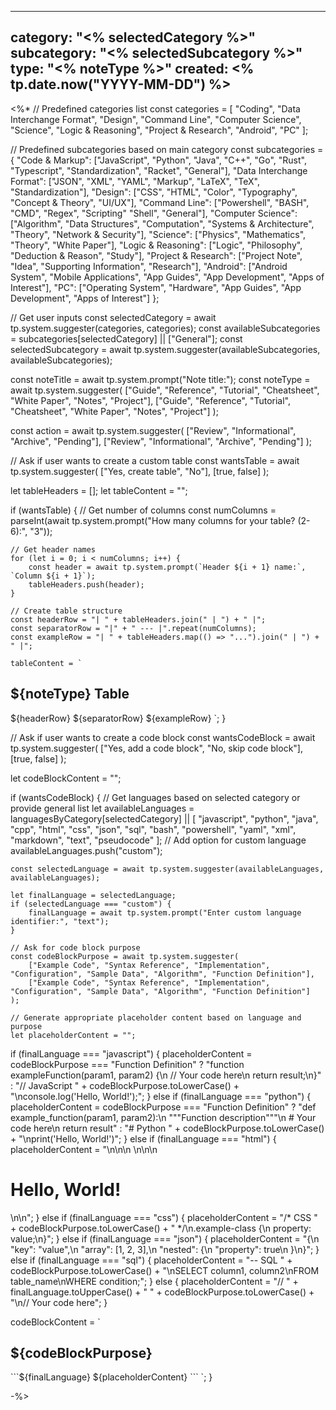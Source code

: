 


---
category: "<% selectedCategory %>"
subcategory: "<% selectedSubcategory %>"
type: "<% noteType %>"
created: <% tp.date.now("YYYY-MM-DD") %>
---

<%*
// Predefined categories list
const categories = [
    "Coding",
    "Data Interchange Format", 
    "Design",
    "Command Line",
    "Computer Science",
    "Science",
    "Logic & Reasoning",
    "Project & Research",
	"Android",
	"PC"
];

// Predefined subcategories based on main category
const subcategories = {
    "Code & Markup": ["JavaScript", "Python", "Java", "C++", "Go", "Rust", "Typescript", "Standardization", "Racket", "General"],
    "Data Interchange Format": ["JSON", "XML", "YAML", "Markup", "LaTeX", "TeX", "Standardization"],
    "Design": ["CSS", "HTML", "Color", "Typography", "Concept & Theory", "UI/UX"],
    "Command Line": ["Powershell", "BASH", "CMD", "Regex", "Scripting" "Shell", "General"],
    "Computer Science": ["Algorithm", "Data Structures", "Computation", "Systems & Architecture", "Theory", "Network & Security"],
    "Science": ["Physics", "Mathematics", "Theory", "White Paper"],
    "Logic & Reasoning": ["Logic", "Philosophy", "Deduction & Reason", "Study"],
    "Project & Research": ["Project Note", "Idea", "Supporting Information", "Research"],
    "Android": ["Android System", "Mobile Applications", "App Guides", "App Development", "Apps of Interest"],
	"PC": ["Operating System", "Hardware", "App Guides", "App Development", "Apps of Interest"]
};

// Get user inputs
const selectedCategory = await tp.system.suggester(categories, categories);
const availableSubcategories = subcategories[selectedCategory] || ["General"];
const selectedSubcategory = await tp.system.suggester(availableSubcategories, availableSubcategories);

const noteTitle = await tp.system.prompt("Note title:");
const noteType = await tp.system.suggester(
    ["Guide", "Reference", "Tutorial", "Cheatsheet", "White Paper", "Notes", "Project"], 
    ["Guide", "Reference", "Tutorial", "Cheatsheet", "White Paper", "Notes", "Project"]
);

const action = await tp.system.suggester(
    ["Review", "Informational", "Archive", "Pending"], 
    ["Review", "Informational", "Archive", "Pending"]
);

// Ask if user wants to create a custom table
const wantsTable = await tp.system.suggester(
    ["Yes, create table", "No"], 
    [true, false]
);

let tableHeaders = [];
let tableContent = "";

if (wantsTable) {
    // Get number of columns
    const numColumns = parseInt(await tp.system.prompt("How many columns for your table? (2-6):", "3"));
    
    // Get header names
    for (let i = 0; i < numColumns; i++) {
        const header = await tp.system.prompt(`Header ${i + 1} name:`, `Column ${i + 1}`);
        tableHeaders.push(header);
    }
    
    // Create table structure
    const headerRow = "| " + tableHeaders.join(" | ") + " |";
    const separatorRow = "|" + " --- |".repeat(numColumns);
    const exampleRow = "| " + tableHeaders.map(() => "...").join(" | ") + " |";
    
    tableContent = `
## ${noteType} Table

${headerRow}
${separatorRow}
${exampleRow}
`;
}

// Ask if user wants to create a code block
const wantsCodeBlock = await tp.system.suggester(
    ["Yes, add a code block", "No, skip code block"], 
    [true, false]
);

let codeBlockContent = "";

if (wantsCodeBlock) {
// Get languages based on selected category or provide general list
    let availableLanguages = languagesByCategory[selectedCategory] || [
        "javascript", "python", "java", "cpp", "html", "css", "json", "sql", 
        "bash", "powershell", "yaml", "xml", "markdown", "text", "pseudocode"
    ];
// Add option for custom language
    availableLanguages.push("custom");
    
    const selectedLanguage = await tp.system.suggester(availableLanguages, availableLanguages);
    
    let finalLanguage = selectedLanguage;
    if (selectedLanguage === "custom") {
        finalLanguage = await tp.system.prompt("Enter custom language identifier:", "text");
    }
    
    // Ask for code block purpose
    const codeBlockPurpose = await tp.system.suggester(
        ["Example Code", "Syntax Reference", "Implementation", "Configuration", "Sample Data", "Algorithm", "Function Definition"],
        ["Example Code", "Syntax Reference", "Implementation", "Configuration", "Sample Data", "Algorithm", "Function Definition"]
    );
    
    // Generate appropriate placeholder content based on language and purpose
    let placeholderContent = "";
    
if (finalLanguage === "javascript") {
        placeholderContent = codeBlockPurpose === "Function Definition" 
            ? "function exampleFunction(param1, param2) {\n    // Your code here\n    return result;\n}"
            : "// JavaScript " + codeBlockPurpose.toLowerCase() + "\nconsole.log('Hello, World!');";
    } else if (finalLanguage === "python") {
        placeholderContent = codeBlockPurpose === "Function Definition"
            ? "def example_function(param1, param2):\n    \"\"\"Function description\"\"\"\n    # Your code here\n    return result"
            : "# Python " + codeBlockPurpose.toLowerCase() + "\nprint('Hello, World!')";
    } else if (finalLanguage === "html") {
        placeholderContent = "<!DOCTYPE html>\n<html>\n<head>\n    <title>Example</title>\n</head>\n<body>\n    <h1>Hello, World!</h1>\n</body>\n</html>";
    } else if (finalLanguage === "css") {
        placeholderContent = "/* CSS " + codeBlockPurpose.toLowerCase() + " */\n.example-class {\n    property: value;\n}";
    } else if (finalLanguage === "json") {
        placeholderContent = "{\n    \"key\": \"value\",\n    \"array\": [1, 2, 3],\n    \"nested\": {\n        \"property\": true\n    }\n}";
    } else if (finalLanguage === "sql") {
        placeholderContent = "-- SQL " + codeBlockPurpose.toLowerCase() + "\nSELECT column1, column2\nFROM table_name\nWHERE condition;";
    } else {
        placeholderContent = "// " + finalLanguage.toUpperCase() + " " + codeBlockPurpose.toLowerCase() + "\n// Your code here";
    }

codeBlockContent = `
## ${codeBlockPurpose}

\`\`\`${finalLanguage}
${placeholderContent}
\`\`\`
`;
}

-%>

